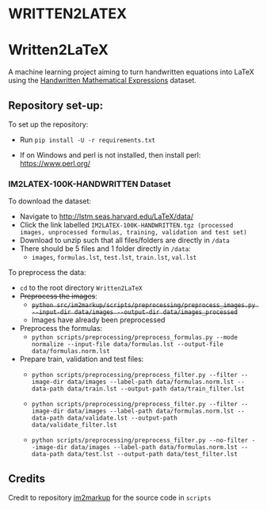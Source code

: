 # WRITTEN2LATEX
# Written2LaTeX
A machine learning project aiming to turn handwritten equations into LaTeX using the [Handwritten Mathematical Expressions](https://www.kaggle.com/rtatman/handwritten-mathematical-expressions) dataset.

## Repository set-up:

To set up the repository:
- Run `pip install -U -r requirements.txt`

- If on Windows and perl is not installed, then install perl: https://www.perl.org/


### IM2LATEX-100K-HANDWRITTEN Dataset

To download the dataset:
 - Navigate to http://lstm.seas.harvard.edu/LaTeX/data/
 - Click the link labelled `IM2LATEX-100K-HANDWRITTEN.tgz (processed images, unprocessed formulas, training, validation and test set)`
 - Download to unzip such that all files/folders are directly in `/data`
- There should be 5 files and 1 folder directly in `/data`:
    -  `images`, `formulas.lst`, `test.lst`, `train.lst`, `val.lst`

To preprocess the data:
 - `cd` to the root directory `Written2LaTeX`
 - ~~Preprocess the images~~:
    - ~~`python src/im2markup/scripts/preprocessing/preprocess_images.py --input-dir data/images --output-dir data/images_processed`~~
    - Images have already been preprocessed
 - Preprocess the formulas:
    - `python scripts/preprocessing/preprocess_formulas.py --mode normalize --input-file data/formulas.lst --output-file data/formulas.norm.lst`
 - Prepare train, validation and test files:
    - `python scripts/preprocessing/preprocess_filter.py --filter --image-dir data/images --label-path data/formulas.norm.lst --data-path data/train.lst --output-path data/train_filter.lst`

    - `python scripts/preprocessing/preprocess_filter.py --filter --image-dir data/images --label-path data/formulas.norm.lst --data-path data/validate.lst --output-path data/validate_filter.lst`

    - `python scripts/preprocessing/preprocess_filter.py --no-filter --image-dir data/images --label-path data/formulas.norm.lst --data-path data/test.lst --output-path data/test_filter.lst`


## Credits
Credit to repository [im2markup](https://github.com/harvardnlp/im2markup) for the source code in `scripts`